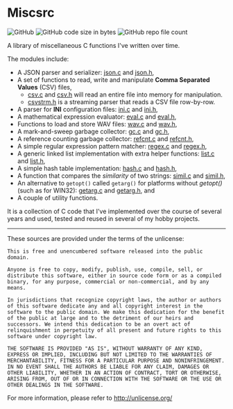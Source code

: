 Miscsrc
=======

![GitHub](https://img.shields.io/github/license/wernsey/miscsrc)
![GitHub code size in bytes](https://img.shields.io/github/languages/code-size/wernsey/miscsrc)
![GitHub repo file count](https://img.shields.io/github/directory-file-count/wernsey/miscsrc)

A library of miscellaneous C functions I've written over time.

The modules include:

 * A JSON parser and serializer: [json.c](json.c) and [json.h](json.h),
 * A set of functions to read, write and manipulate __Comma Separated Values__ (CSV) files,
   * [csv.c](csv.c) and [csv.h](csv.h) will read an entire file into memory for manipulation.
   * [csvstrm.h](csvstrm.h) is a streaming parser that reads a CSV file row-by-row.
 * A parser for __INI__ configuration files: [ini.c](ini.c) and [ini.h](ini.h),
 * A mathematical expression evaluator: [eval.c](eval.c) and [eval.h](eval.h),
 * Functions to load and store WAV files: [wav.c](wav.c) and [wav.h](wav.h),
 * A mark-and-sweep garbage collector: [gc.c](gc.c) and [gc.h](gc.h),
 * A reference counting garbage collector: [refcnt.c](refcnt.c) and [refcnt.h](refcnt.h),
 * A simple regular expression pattern matcher: [regex.c](regex.c) and [regex.h](regex.h),
 * A generic linked list implementation with extra helper functions:
   [list.c](list.c) and [list.h](list.h),
 * A simple hash table implementation: [hash.c](hash.c) and [hash.h](hash.h),
 * A function that compares the _similarity_ of two strings:
   [simil.c](simil.c) and [simil.h](simil.h),
 * An alternative to `getopt()` called `getarg()` for platforms without _getopt()_ 
   (such as for WIN32): [getarg.c](getarg.c) and [getarg.h](getarg.h), and
 * A couple of utility functions.

It is a collection of C code that I've implemented over the course of several years
and used, tested and reused in several of my hobby projects.

-----------------------------------------

These sources are provided under the terms of the unlicense:

    This is free and unencumbered software released into the public domain.
    
    Anyone is free to copy, modify, publish, use, compile, sell, or
    distribute this software, either in source code form or as a compiled
    binary, for any purpose, commercial or non-commercial, and by any
    means.
    
    In jurisdictions that recognize copyright laws, the author or authors
    of this software dedicate any and all copyright interest in the
    software to the public domain. We make this dedication for the benefit
    of the public at large and to the detriment of our heirs and
    successors. We intend this dedication to be an overt act of
    relinquishment in perpetuity of all present and future rights to this
    software under copyright law.
    
    THE SOFTWARE IS PROVIDED "AS IS", WITHOUT WARRANTY OF ANY KIND,
    EXPRESS OR IMPLIED, INCLUDING BUT NOT LIMITED TO THE WARRANTIES OF
    MERCHANTABILITY, FITNESS FOR A PARTICULAR PURPOSE AND NONINFRINGEMENT.
    IN NO EVENT SHALL THE AUTHORS BE LIABLE FOR ANY CLAIM, DAMAGES OR
    OTHER LIABILITY, WHETHER IN AN ACTION OF CONTRACT, TORT OR OTHERWISE,
    ARISING FROM, OUT OF OR IN CONNECTION WITH THE SOFTWARE OR THE USE OR
    OTHER DEALINGS IN THE SOFTWARE.

For more information, please refer to <http://unlicense.org/>
